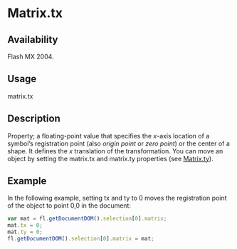 # Matrix.tx

## Availability

Flash MX 2004.

## Usage

matrix.tx

## Description

Property; a floating-point value that specifies the *x*-axis location of a symbol’s registration point (also *origin point* or
*zero point*) or the center of a shape. It defines the *x* translation of the transformation.
You can move an object by setting the matrix.tx and matrix.ty properties (see [Matrix.ty](../Matrix_object/Matrix5.md)).

## Example

In the following example, setting tx and ty to 0 moves the registration point of the object to point 0,0 in the document:

```javascript
var mat = fl.getDocumentDOM().selection[0].matrix;
mat.tx = 0;
mat.ty = 0;
fl.getDocumentDOM().selection[0].matrix = mat;
```

